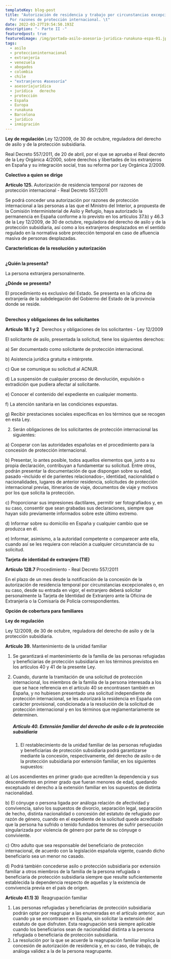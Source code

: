 ```yaml
---
templateKey: blog-post
title: "Autorización de residencia y trabajo por circunstancias excepcionales:
  Por razones de protección internacional. \t"
date: 2022-03-27T19:54:50.193Z
description: "- Parte II -"
featuredpost: true
featuredimage: /img/portada-asilo-asesoria-juridica-runakuna-espa-01.jpg
tags:
  - asilo
  - proteccioninternacional
  - extranjería
  - venezuela
  - abogados
  - colombia
  - chile
  - "extranjeros #asesoría"
  - asesoríajurídica
  - jurídica   derecho
  - protección
  - España
  - Europa
  - runakuna
  - Barcelona
  - jurídico
  - inmigración
---
```

**Ley de regulación**
Ley 12/2009, de 30 de octubre, reguladora del derecho de asilo y de la protección subsidiaria.

Real Decreto 557/2011, de 20 de abril, por el que se aprueba el Real decreto de la Ley Orgánica 4/2000, sobre derechos y libertades de los extranjeros en España y su integración social, tras su reforma por Ley Orgánica 2/2009.

**Colectivo a quien se dirige**

**Artículo 125.** Autorización de residencia temporal por razones de protección internacional - Real Decreto 557/2011

Se podrá conceder una autorización por razones de protección internacional a las personas a las que el Ministro del Interior, a propuesta de la Comisión Interministerial de Asilo y Refugio, haya autorizado la permanencia en España conforme a lo previsto en los artículos 37.b) y 46.3 de la Ley 12/2009, de 30 de octubre, reguladora del derecho de asilo y de la protección subsidiaria, así como a los extranjeros desplazados en el sentido regulado en la normativa sobre protección temporal en caso de afluencia masiva de personas desplazadas.

**Características de la resolución y autorización**

**\
¿Quién la presenta?**

La persona extranjera personalmente. 

**¿Dónde se presenta?** 

El procedimiento es exclusivo del Estado. Se presenta en la oficina de extranjería de la subdelegación del Gobierno del Estado de la provincia donde se reside. 

**\
Derechos y obligaciones de los solicitantes** 

**Artículo 18.1 y 2**  Derechos y obligaciones de los solicitantes - Ley 12/2009

El solicitante de asilo, presentada la solicitud, tiene los siguientes derechos:

a) Ser documentado como solicitante de protección internacional.

b) Asistencia jurídica gratuita e intérprete.

c) Que se comunique su solicitud al ACNUR.

d) La suspensión de cualquier proceso de devolución, expulsión o extradición que pudiera afectar al solicitante.

e) Conocer el contenido del expediente en cualquier momento.

f) La atención sanitaria en las condiciones expuestas.

g) Recibir prestaciones sociales específicas en los términos que se recogen en esta Ley.

2. Serán obligaciones de los solicitantes de protección internacional las siguientes:

a) Cooperar con las autoridades españolas en el procedimiento para la concesión de protección internacional.

b) Presentar, lo antes posible, todos aquellos elementos que, junto a su propia declaración, contribuyan a fundamentar su solicitud. Entre otros, podrán presentar la documentación de que dispongan sobre su edad, pasado –incluido el de parientes relacionados–, identidad, nacionalidad o nacionalidades, lugares de anterior residencia, solicitudes de protección internacional previas, itinerarios de viaje, documentos de viaje y motivos por los que solicita la protección.

c) Proporcionar sus impresiones dactilares, permitir ser fotografiados y, en su caso, consentir que sean grabadas sus declaraciones, siempre que hayan sido previamente informados sobre este último extremo.

d) Informar sobre su domicilio en España y cualquier cambio que se produzca en él.

e) Informar, asimismo, a la autoridad competente o comparecer ante ella, cuando así se les requiera con relación a cualquier circunstancia de su solicitud.

**Tarjeta de identidad de extranjero (TIE)**

**Artículo 128.7** Procedimiento - Real Decreto 557/2011

En el plazo de un mes desde la notificación de la concesión de la autorización de residencia temporal por circunstancias excepcionales o, en su caso, desde su entrada en vigor, el extranjero deberá solicitar personalmente la Tarjeta de Identidad de Extranjero ante la Oficina de Extranjería o la Comisaría de Policía correspondientes.

**Opción de cobertura para familiares**

**Ley de regulación**

Ley 12/2009, de 30 de octubre, reguladora del derecho de asilo y de la protección subsidiaria.

**Artículo 39.** Mantenimiento de la unidad familiar

1. Se garantizará el mantenimiento de la familia de las personas refugiadas y beneficiarias de protección subsidiaria en los términos previstos en los artículos 40 y 41 de la presente Ley.
2. Cuando, durante la tramitación de una solicitud de protección internacional, los miembros de la familia de la persona interesada a los que se hace referencia en el artículo 40 se encontrasen también en España, y no hubiesen presentado una solicitud independiente de protección internacional, se les autorizará la residencia en España con carácter provisional, condicionada a la resolución de la solicitud de protección internacional y en los términos que reglamentariamente se determinen.

   ##### **Artículo 40.** Extensión familiar del derecho de asilo o de la protección subsidiaria

   1. El restablecimiento de la unidad familiar de las personas refugiadas y beneficiarias de protección subsidiaria podrá garantizarse mediante la concesión, respectivamente, del derecho de asilo o de la protección subsidiaria por extensión familiar, en los siguientes supuestos:

a) Los ascendientes en primer grado que acrediten la dependencia y sus descendientes en primer grado que fueran menores de edad, quedando exceptuado el derecho a la extensión familiar en los supuestos de distinta nacionalidad.

b) El cónyuge o persona ligada por análoga relación de afectividad y convivencia, salvo los supuestos de divorcio, separación legal, separación de hecho, distinta nacionalidad o concesión del estatuto de refugiado por razón de género, cuando en el expediente de la solicitud quede acreditado que la persona ha sufrido o tenido fundados temores de sufrir persecución singularizada por violencia de género por parte de su cónyuge o conviviente.

c) Otro adulto que sea responsable del beneficiario de protección internacional, de acuerdo con la legislación española vigente, cuando dicho beneficiario sea un menor no casado.

d) Podrá también concederse asilo o protección subsidiaria por extensión familiar a otros miembros de la familia de la persona refugiada o beneficiaria de protección subsidiaria siempre que resulte suficientemente establecida la dependencia respecto de aquellas y la existencia de convivencia previa en el país de origen. 

**Artículo 41.1) 3)**  Reagrupación familiar

1. Las personas refugiadas y beneficiarias de protección subsidiaria podrán optar por reagrupar a las enumeradas en el artículo anterior, aun cuando ya se encontrasen en España, sin solicitar la extensión del estatuto de que disfruten. Esta reagrupación será siempre aplicable cuando los beneficiarios sean de nacionalidad distinta a la persona refugiada o beneficiaria de protección subsidiaria.
2. La resolución por la que se acuerde la reagrupación familiar implica la concesión de autorización de residencia y, en su caso, de trabajo, de análoga validez a la de la persona reagrupante. 

<!--EndFragment-->